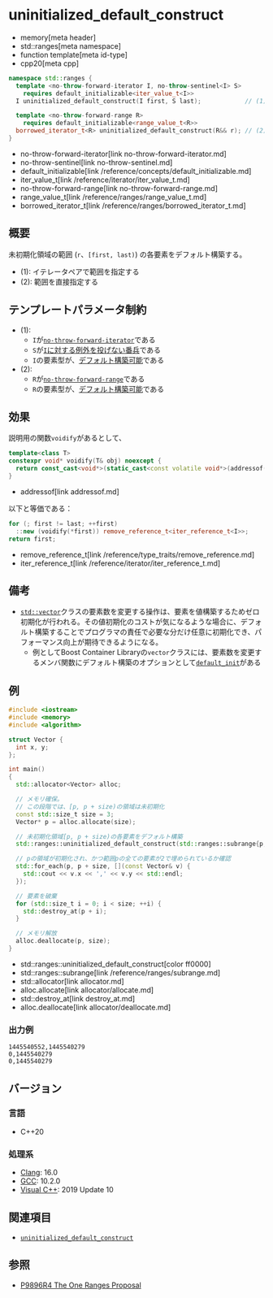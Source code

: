 # uninitialized_default_construct
* memory[meta header]
* std::ranges[meta namespace]
* function template[meta id-type]
* cpp20[meta cpp]

```cpp
namespace std::ranges {
  template <no-throw-forward-iterator I, no-throw-sentinel<I> S>
    requires default_initializable<iter_value_t<I>>
  I uninitialized_default_construct(I first, S last);            // (1) C++20

  template <no-throw-forward-range R>
    requires default_initializable<range_value_t<R>>
  borrowed_iterator_t<R> uninitialized_default_construct(R&& r); // (2) C++20
}
```
* no-throw-forward-iterator[link no-throw-forward-iterator.md]
* no-throw-sentinel[link no-throw-sentinel.md]
* default_initializable[link /reference/concepts/default_initializable.md]
* iter_value_t[link /reference/iterator/iter_value_t.md]
* no-throw-forward-range[link no-throw-forward-range.md]
* range_value_t[link /reference/ranges/range_value_t.md]
* borrowed_iterator_t[link /reference/ranges/borrowed_iterator_t.md]

## 概要
未初期化領域の範囲 (`r`、`[first, last)`) の各要素をデフォルト構築する。

- (1): イテレータペアで範囲を指定する
- (2): 範囲を直接指定する


## テンプレートパラメータ制約
- (1):
    - `I`が[`no-throw-forward-iterator`](no-throw-forward-iterator.md)である
    - `S`が[`I`に対する例外を投げない番兵](no-throw-sentinel.md)である
    - `I`の要素型が、[デフォルト構築可能](/reference/concepts/default_initializable.md)である
- (2):
    - `R`が[`no-throw-forward-range`](no-throw-forward-range.md)である
    - `R`の要素型が、[デフォルト構築可能](/reference/concepts/default_initializable.md)である


## 効果
説明用の関数`voidify`があるとして、

```cpp
template<class T>
constexpr void* voidify(T& obj) noexcept {
  return const_cast<void*>(static_cast<const volatile void*>(addressof(obj)));
}
```
* addressof[link addressof.md]


以下と等価である：

```cpp
for (; first != last; ++first)
  ::new (voidify(*first)) remove_reference_t<iter_reference_t<I>>;
return first;
```
* remove_reference_t[link /reference/type_traits/remove_reference.md]
* iter_reference_t[link /reference/iterator/iter_reference_t.md]


## 備考
- [`std::vector`](/reference/vector/vector.md)クラスの要素数を変更する操作は、要素を値構築するためゼロ初期化が行われる。その値初期化のコストが気になるような場合に、デフォルト構築することでプログラマの責任で必要な分だけ任意に初期化でき、パフォーマンス向上が期待できるようになる。
     - 例としてBoost Container Libraryの`vector`クラスには、要素数を変更するメンバ関数にデフォルト構築のオプションとして[`default_init`](https://www.boost.org/doc/libs/release/doc/html/container/extended_functionality.html#container.extended_functionality.default_initialialization)がある


## 例
```cpp example
#include <iostream>
#include <memory>
#include <algorithm>

struct Vector {
  int x, y;
};

int main()
{
  std::allocator<Vector> alloc;

  // メモリ確保。
  // この段階では、[p, p + size)の領域は未初期化
  const std::size_t size = 3;
  Vector* p = alloc.allocate(size);

  // 未初期化領域[p, p + size)の各要素をデフォルト構築
  std::ranges::uninitialized_default_construct(std::ranges::subrange{p, p + size});

  // pの領域が初期化され、かつ範囲pの全ての要素が2で埋められているか確認
  std::for_each(p, p + size, [](const Vector& v) {
    std::cout << v.x << ',' << v.y << std::endl;
  });

  // 要素を破棄
  for (std::size_t i = 0; i < size; ++i) {
    std::destroy_at(p + i);
  }

  // メモリ解放
  alloc.deallocate(p, size);
}
```
* std::ranges::uninitialized_default_construct[color ff0000]
* std::ranges::subrange[link /reference/ranges/subrange.md]
* std::allocator[link allocator.md]
* alloc.allocate[link allocator/allocate.md]
* std::destroy_at[link destroy_at.md]
* alloc.deallocate[link allocator/deallocate.md]

### 出力例
```
1445540552,1445540279
0,1445540279
0,1445540279
```


## バージョン
### 言語
- C++20

### 処理系
- [Clang](/implementation.md#clang): 16.0
- [GCC](/implementation.md#gcc): 10.2.0
- [Visual C++](/implementation.md#visual_cpp): 2019 Update 10


## 関連項目
- [`uninitialized_default_construct`](uninitialized_default_construct.md)

## 参照
- [P9896R4 The One Ranges Proposal](https://www.open-std.org/jtc1/sc22/wg21/docs/papers/2018/p0896r4.pdf)
